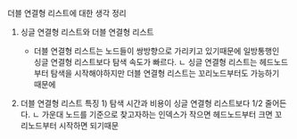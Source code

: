 더블 연결형 리스트에 대한 생각 정리

1. 싱글 연결형 리스트와 더블 연결형 리스트
    - 더블 연결형 리스트는 노드들이 쌍방향으로 가리키고 있기때문에 일방통행인 싱글 연결형 리스트보다 탐색 속도가 빠르다.
        ㄴ 싱글 연결형 리스트는 헤드노드부터 탐색을 시작해야하지만 더블 연결형 리스트는 꼬리노드부터도 가능하기 때문에

2. 더블 연결형 리스트 특징
        1) 탐색 시간과 비용이 싱글 연결형 리스트보다 1/2 줄어든다.
            ㄴ 가운대 노드를 기준으로 찾고자하는 인덱스가 작으면 헤드노드부터 크면 꼬리노드부터 시작하면 되기때문
